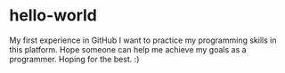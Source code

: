 # hello-world
My first experience in GitHub
I want to practice my programming skills in this platform.
Hope someone can help me achieve my goals as a programmer.
Hoping for the best.
:)
